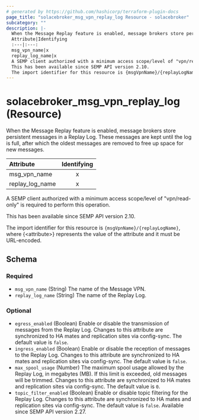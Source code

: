 ```yaml
---
# generated by https://github.com/hashicorp/terraform-plugin-docs
page_title: "solacebroker_msg_vpn_replay_log Resource - solacebroker"
subcategory: ""
description: |-
  When the Message Replay feature is enabled, message brokers store persistent messages in a Replay Log. These messages are kept until the log is full, after which the oldest messages are removed to free up space for new messages.
  Attribute|Identifying
  :---|:---:
  msg_vpn_name|x
  replay_log_name|x
  A SEMP client authorized with a minimum access scope/level of "vpn/read-only" is required to perform this operation.
  This has been available since SEMP API version 2.10.
  The import identifier for this resource is {msgVpnName}/{replayLogName}, where {&lt;attribute&gt;} represents the value of the attribute and it must be URL-encoded.
---
```


# solacebroker_msg_vpn_replay_log (Resource)

When the Message Replay feature is enabled, message brokers store persistent messages in a Replay Log. These messages are kept until the log is full, after which the oldest messages are removed to free up space for new messages.


Attribute|Identifying
:---|:---:
msg_vpn_name|x
replay_log_name|x



A SEMP client authorized with a minimum access scope/level of "vpn/read-only" is required to perform this operation.

This has been available since SEMP API version 2.10.

The import identifier for this resource is `{msgVpnName}/{replayLogName}`, where {&lt;attribute&gt;} represents the value of the attribute and it must be URL-encoded.



<!-- schema generated by tfplugindocs -->
## Schema

### Required

- `msg_vpn_name` (String) The name of the Message VPN.
- `replay_log_name` (String) The name of the Replay Log.

### Optional

- `egress_enabled` (Boolean) Enable or disable the transmission of messages from the Replay Log. Changes to this attribute are synchronized to HA mates and replication sites via config-sync. The default value is `false`.
- `ingress_enabled` (Boolean) Enable or disable the reception of messages to the Replay Log. Changes to this attribute are synchronized to HA mates and replication sites via config-sync. The default value is `false`.
- `max_spool_usage` (Number) The maximum spool usage allowed by the Replay Log, in megabytes (MB). If this limit is exceeded, old messages will be trimmed. Changes to this attribute are synchronized to HA mates and replication sites via config-sync. The default value is `0`.
- `topic_filter_enabled` (Boolean) Enable or disable topic filtering for the Replay Log. Changes to this attribute are synchronized to HA mates and replication sites via config-sync. The default value is `false`. Available since SEMP API version 2.27.
